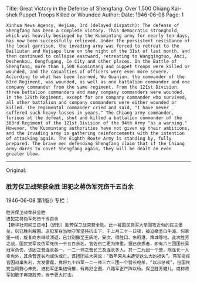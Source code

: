 Title: Great Victory in the Defense of Shengfang: Over 1,500 Chiang Kai-shek Puppet Troops Killed or Wounded
Author:
Date: 1946-06-08
Page: 1

    Xinhua News Agency, Hejian, 3rd (delayed dispatch): The defense of Shengfang has been a complete victory. This democratic stronghold, which was heavily besieged by the Kuomintang army for nearly ten days, has now been successfully relieved. Under the persistent resistance of the local garrison, the invading army was forced to retreat to the Bailiutan and Hejiapu line on the night of the 31st of last month, and then continued to collapse eastward, retreating to Wangqingtuo, Anci, Deshenkou, Dongfugang, Ce City and other places. In the Battle of Shengfang, more than 1,500 Kuomintang and puppet troops were killed or wounded, and the casualties of officers were even more severe. According to what has been learned, Wu Guanjun, the commander of the 63rd Regiment, was wounded, as well as one battalion commander and one company commander from the same regiment. From the 121st Division, three battalion commanders and many company commanders were wounded. In the 129th Regiment, except for one company commander who survived, all other battalion and company commanders were either wounded or killed. The regimental commander cried and said, "I have never suffered such heavy losses in years." The Chiang army commander, furious at the defeat, shot and killed a battalion commander of the 363rd Regiment of the 121st Division of the 94th Army "as a warning." However, the Kuomintang authorities have not given up their ambitions, and the invading army is gathering reinforcements with the intention of attacking again. The Eighth Route Army is standing by, fully prepared. The brave men defending Shengfang claim that if the Chiang army dares to covet Shengfang again, they will be dealt an even greater blow.



<hr /> 

Original: 


### 胜芳保卫战荣获全胜  进犯之蒋伪军死伤千五百余

1946-06-08
第1版()
专栏：

    胜芳保卫战荣获全胜
    进犯之蒋伪军死伤千五百余
    【新华社河间三日电】（迟到）胜芳保卫战荣获全胜。此一被国民党军大举围攻近旬的民主堡垒，刻已胜利解围。进犯军在当地守军坚持抗击下，于上月三十一日夜，被迫撤至白牛滩、何家堡一线，旋复向东继续溃退，已分别撤至王庆坨、安次、得胜口、东府港、策城等地。此次胜芳之战，国民党军及伪军死伤一千五百余名，官佐伤亡更为惨重。据已获悉者，即有六三团团长吴冠军负伤，该团之营连长各一。一二一师之营长三及连长多人。其一二九团一个营，除连长一人幸免外，其余营连长均或伤或亡。该团团长大哭说：“数年来从未遭受这么大的损失”。蒋军指挥官因战事失利，大发雷霆，竟将九十四军一二一师三六三团一个营长枪杀，“以示惩戒”。但国民党当局野心未死，进犯军正集结待援，有再犯企图，八路军正严阵以待。保卫胜芳健儿，咸称蒋军如敢于再窥胜芳，当予更大打击。
